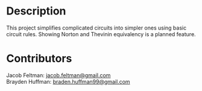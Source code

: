 # Description
This project simplifies complicated circuits into simpler ones using basic circuit rules. Showing Norton and Thevinin equivalency is a planned feature.

# Contributors
Jacob Feltman: jacob.feltman@gmail.com\
Brayden Huffman: braden.huffman99@gmail.com
